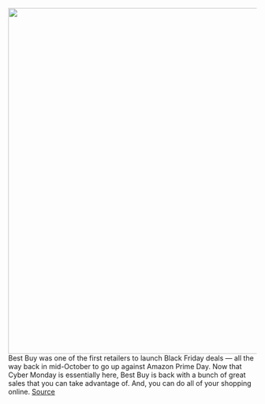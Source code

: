 <img src='https://cdn.vox-cdn.com/thumbor/teHkR_U4MyevegkIOB_B4YwRZ3Q=/0x0:1939x1293/1200x800/filters:focal(801x801:1111x1111)/cdn.vox-cdn.com/uploads/chorus_image/image/67866163/awhite_200319_3954_6.6.jpg' width='700px' /><br/>
Best Buy was one of the first retailers to launch Black Friday deals — all the way back in mid-October to go up against Amazon Prime Day. Now that Cyber Monday is essentially here, Best Buy is back with a bunch of great sales that you can take advantage of. And, you can do all of your shopping online.
<a href='https://www.theverge.com/21583253/best-buy-black-friday-tech-deals-cyber-monday-tvs-games-phones'> Source <a/>